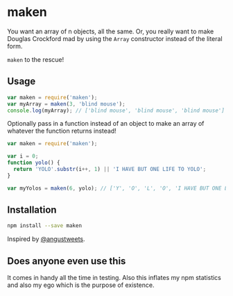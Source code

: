 # maken

You want an array of n objects, all the same. Or, you really want to make
Douglas Crockford mad by using the `Array` constructor instead of the literal
form.

`maken` to the rescue!

## Usage

```javascript
var maken = require('maken');
var myArray = maken(3, 'blind mouse');
console.log(myArray); // ['blind mouse', 'blind mouse', 'blind mouse']
```

Optionally pass in a function instead of an object to make an array of whatever
the function returns instead!

```javascript
var maken = require('maken');

var i = 0;
function yolo() {
  return 'YOLO'.substr(i++, 1) || 'I HAVE BUT ONE LIFE TO YOLO';
}

var myYolos = maken(6, yolo); // ['Y', 'O', 'L', 'O', 'I HAVE BUT ONE LIFE TO YOLO', 'I HAVE BUT ONE LIFE TO YOLO'];
```

## Installation

```bash
npm install --save maken
```

Inspired by [@angustweets](https://twitter.com/angustweets).

## Does anyone even use this
It comes in handy all the time in testing. Also this inflates my npm statistics
and also my ego which is the purpose of existence.
